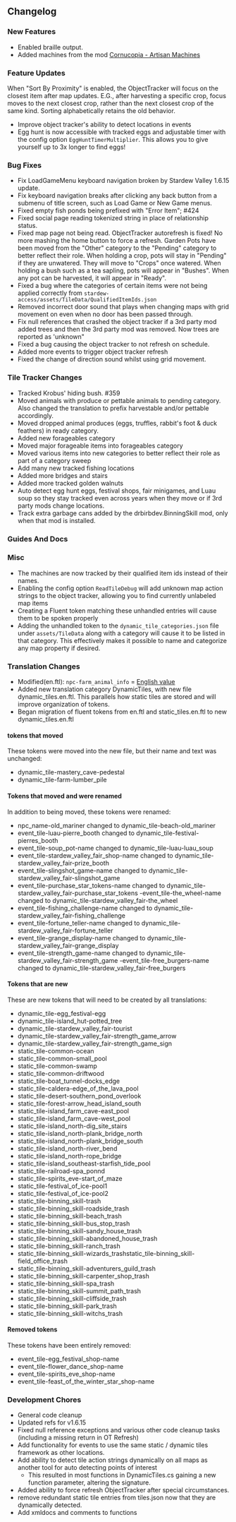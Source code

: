 ## Changelog

### New Features

- Enabled braille output.
- Added machines from the mod [Cornucopia - Artisan Machines](https://www.nexusmods.com/stardewvalley/mods/24842)

### Feature Updates

When "Sort By Proximity" is enabled, the ObjectTracker will focus on the closest item after map updates. E.G., after harvesting a specific crop, focus moves to the next closest crop, rather than the next closest crop of the same kind. Sorting alphabetically retains the old behavior.
- Improve object tracker's ability to detect locations in events
- Egg hunt is now accessible with tracked eggs and adjustable timer with the config option `EggHuntTimerMultiplier`. This allows you to give yourself up to 3x longer to find eggs!

### Bug Fixes

- Fix LoadGameMenu keyboard navigation broken by Stardew Valley 1.6.15 update.
- Fix keyboard navigation breaks after clicking any back button from a submenu of title screen, such as Load Game or New Game menus.
- Fixed empty fish ponds being prefixed with "Error Item"; #424
- Fixed social page reading tokenized string in place of relationship status.
- Fixed map page not being read.
ObjectTracker autorefresh is fixed! No more mashing the home button to force a refresh.
Garden Pots have been moved from the "Other" category to the "Pending" category to better reflect their role.
When holding a crop, pots will stay in "Pending" if they are unwatered. They will move to "Crops" once watered.
When holding a bush such as a tea sapling, pots will appear in "Bushes".
When any pot can be harvested, it will appear in "Ready".
- Fixed a bug where the categories of certain items were not being applied correctly from `stardew-access/assets/TileData/QualifiedItemIds.json`
- Removed incorrect door sound that plays when changing maps with grid movement on even when no door has been passed through.
- Fix null references that crashed the object tracker  if a 3rd party mod added trees and then the 3rd party mod was removed. Now  trees are reported as 'unknown"
- Fixed a bug  causing the object tracker to not refresh on schedule.
- Added more events to trigger object tracker refresh
- Fixed the change of direction sound whilst using grid movement.

### Tile Tracker Changes

- Tracked Krobus' hiding bush. #359
- Moved animals with produce or pettable animals to pending category. Also changed the translation to prefix harvestable and/or pettable accordingly.
- Moved dropped animal produces (eggs, truffles, rabbit's foot & duck feathers) in ready category.
- Added new forageables category
- Moved major forageable items into forageables category
- Moved various items into new categories to better reflect their role as part of a category sweep
- Add many new  tracked fishing locations
- Added more bridges and stairs
- Added more tracked golden walnuts
- Auto detect egg hunt eggs, festival shops, fair minigames, and Luau soup so they stay tracked even across years  when they move or if 3rd party mods change locations.
- Track extra garbage cans added by the drbirbdev.BinningSkill mod, only when that mod is installed.

### Guides And Docs


### Misc

- The machines are now tracked by their qualified item ids instead of their names.
- Enabling the config option `ReadTileDebug` will add unknown map action strings to the object tracker, allowing you to find currently unlabeled map items
- Creating a Fluent token matching these unhandled entries will cause them to be spoken properly
- Adding the unhandled token to the `dynamic_tile_categories.json` file under `assets/TileData` along with a category will cause it to be listed in that category.
This effectively makes it possible to name and categorize any map property if desired.

### Translation Changes

- Modified(en.ftl): `npc-farm_animal_info` = [English value](https://github.com/khanshoaib3/stardew-access/blob/ad211b0ae16d7a3bf91eb822befb2660d28a1aea/stardew-access/i18n/en.ftl#L339-L360)
- Added new translation category DynamicTiles, with new file dynamic_tiles.en.ftl. This parallels how static tiles are stored and will improve organization of tokens.
- Began migration of fluent tokens from en.ftl and static_tiles.en.ftl to new dynamic_tiles.en.ftl
#### tokens that moved
These tokens were moved into the new file, but their name and text was unchanged:
- dynamic_tile-mastery_cave-pedestal
- dynamic_tile-farm-lumber_pile
#### Tokens that moved and were renamed
In addition to being moved, these tokens were renamed:
- npc_name-old_mariner changed to  dynamic_tile-beach-old_mariner
- event_tile-luau-pierre_booth changed to dynamic_tile-festival-pierres_booth
- event_tile-soup_pot-name changed to dynamic_tile-luau-luau_soup
- event_tile-stardew_valley_fair_shop-name changed to dynamic_tile-stardew_valley_fair-prize_booth
- event_tile-slingshot_game-name changed to dynamic_tile-stardew_valley_fair-slingshot_game
- event_tile-purchase_star_tokens-name changed to dynamic_tile-stardew_valley_fair-purchase_star_tokens
-event_tile-the_wheel-name changed to dynamic_tile-stardew_valley_fair-the_wheel
- event_tile-fishing_challenge-name changed to dynamic_tile-stardew_valley_fair-fishing_challenge
- event_tile-fortune_teller-name changed to dynamic_tile-stardew_valley_fair-fortune_teller
- event_tile-grange_display-name changed to  dynamic_tile-stardew_valley_fair-grange_display
- event_tile-strength_game-name changed to  dynamic_tile-stardew_valley_fair-strength_game
-event_tile-free_burgers-name changed to dynamic_tile-stardew_valley_fair-free_burgers
#### Tokens that are new
These are new tokens that will need to be created by all translations:
- dynamic_tile-egg_festival-egg
- dynamic_tile-island_hut-potted_tree
- dynamic_tile-stardew_valley_fair-tourist
- dynamic_tile-stardew_valley_fair-strength_game_arrow
- dynamic_tile-stardew_valley_fair-strength_game_sign
- static_tile-common-ocean
- static_tile-common-small_pool
- static_tile-common-swamp
- static_tile-common-driftwood
- static_tile-boat_tunnel-docks_edge
- static_tile-caldera-edge_of_the_lava_pool
- static_tile-desert-southern_pond_overlook
- static_tile-forest-arrow_head_island_south
- static_tile-island_farm_cave-east_pool
- static_tile-island_farm_cave-west_pool
- static_tile-island_north-dig_site_stairs
- static_tile-island_north-plank_bridge_north
- static_tile-island_north-plank_bridge_south
- static_tile-island_north-river_bend
- static_tile-island_north-rope_bridge
- static_tile-island_southeast-starfish_tide_pool
- static_tile-railroad-spa_ponnd
- static_tile-spirits_eve-start_of_maze
- static_tile-festival_of_ice-pool1
- static_tile-festival_of_ice-pool2
- static_tile-binning_skill-trash
- static_tile-binning_skill-roadside_trash
- static_tile-binning_skill-beach_trash
- static_tile-binning_skill-bus_stop_trash
- static_tile-binning_skill-sandy_house_trash
- static_tile-binning_skill-abandoned_house_trash
- static_tile-binning_skill-ranch_trash
- static_tile-binning_skill-wizards_trashstatic_tile-binning_skill-field_office_trash
- static_tile-binning_skill-adventurers_guild_trash
- static_tile-binning_skill-carpenter_shop_trash
- static_tile-binning_skill-spa_trash
- static_tile-binning_skill-summit_path_trash
- static_tile-binning_skill-cliffside_trash
- static_tile-binning_skill-park_trash
- static_tile-binning_skill-witchs_trash
#### Removed tokens
These tokens have been entirely removed:
- event_tile-egg_festival_shop-name
- event_tile-flower_dance_shop-name
- event_tile-spirits_eve_shop-name
- event_tile-feast_of_the_winter_star_shop-name

### Development Chores

- General code cleanup
- Updated refs for v1.6.15
- Fixed null reference exceptions and various other code cleanup tasks (including a missing return in OT  Refresh)
- Add functionality for events to use the same static / dynamic tiles framework as other locations.
- Add ability to detect tile action strings dynamically on all maps as another tool for auto detecting points of interest
    - This resulted in most functions in DynamicTiles.cs gaining a new function parameter, altering the signature.
- Added ability to force refresh ObjectTracker  after  special circumstances.
- remove redundant static tile entries from tiles.json now that they are dynamically detected.
- Add xmldocs and comments to functions

